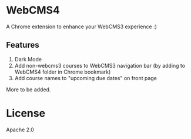 # WebCMS4

A Chrome extension to enhance your WebCMS3 experience :)

## Features
1. Dark Mode
2. Add non-webcms3 courses to WebCMS3 navigation bar (by adding to WebCMS4 folder in Chrome bookmark)
3. Add course names to "upcoming due dates" on front page

More to be added.

# License
Apache 2.0
